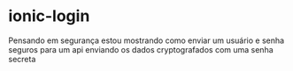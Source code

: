 # ionic-login
Pensando em segurança estou mostrando como enviar um usuário e senha seguros para um api enviando os dados cryptografados com uma senha secreta
